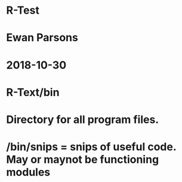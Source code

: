# R-Test
#   Ewan Parsons
#   2018-10-30
#   R-Text/bin
#   Directory for all program files.
#   /bin/snips = snips of useful code. May or maynot be functioning modules
